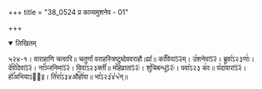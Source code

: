 +++
title = "38_0524 प्र काव्यमुशनेव - 01"

+++
<details open><summary>लिखितम्</summary>

५२४-१। वाराहाणि चत्वारि॥ चतुर्णां वराहस्त्रिष्टुब्देववराहौ॥प्रा꣤॥ का꣡꣯वियाऽ᳒२᳒म्। उ꣡शनेवाऽ᳒२᳒। ब्रुवा꣡ऽ२३णाः꣢। दे꣡꣯वो꣯देवाऽ᳒२᳒। ना꣡꣯ञ्जनिमाऽ᳒२᳒। विवा꣡ऽ२३क्ती꣢॥ म꣡हिव्राताऽ᳒२ः᳒। शु꣡चिबन्धूऽ᳒२ः᳒। पवा꣡ऽ२३ काः꣢॥ प꣡दा꣯वाराऽ᳒२᳒। हो꣡꣯अभियाऽ२᳐इ। ति꣣रा꣢ऽ३४औ꣥꣯हो꣯वा॥ भा꣣ऽ२३꣡४꣡५꣡न्॥
</details>